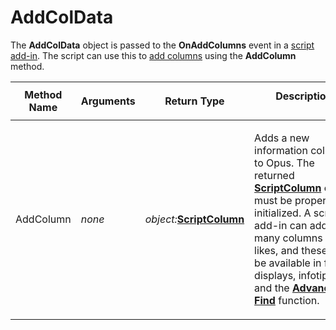 # AddColData

The **AddColData** object is passed to the **OnAddColumns** event in a [script add-in](/Manual/scripting/script_add-ins/README.md). The script can use this to [add columns](/Manual/scripting/example_scripts/adding_a_new_column.md) using the **AddColumn** method.

<table>
<thead><tr><th>
Method Name</th><th>

**Arguments**</th><th>
Return Type</th><th>
Description
</th></tr></thead><tbody><tr><td>
AddColumn</td><td>

*none*</td><td>

*object:***[ScriptColumn](scriptcolumn.md)**</td><td>

Adds a new information column to Opus. The returned **[ScriptColumn](scriptcolumn.md)** object must be properly initialized. A script add-in can add as many columns as it likes, and these will be available in file displays, infotips and the **[Advanced Find](/Manual/basic_concepts/searching_and_filtering/find_files/advanced_find/README.md)** function.
</td></tr></tbody>
</table>

